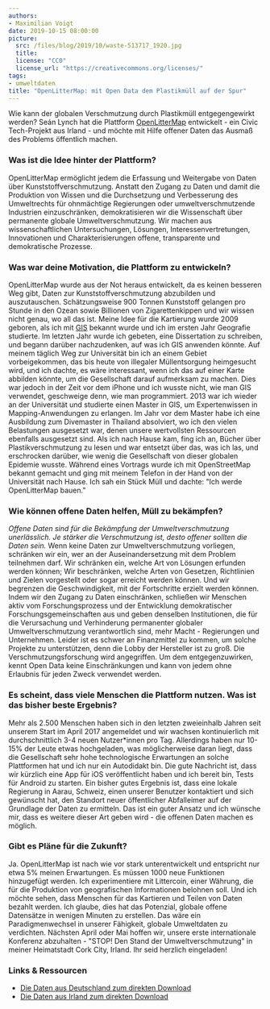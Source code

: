 ```yaml
---
authors: 
- Maximilian Voigt
date: 2019-10-15 08:00:00
picture:
  src: /files/blog/2019/10/waste-513717_1920.jpg
  title: 
  license: "CC0"
  license_url: "https://creativecommons.org/licenses/"
tags:
- umweltdaten
title: "OpenLitterMap: mit Open Data dem Plastikmüll auf der Spur"
---
```

Wie kann der globalen Verschmutzung durch Plastikmüll entgegengewirkt werden? Seán Lynch hat die Plattform [OpenLitterMap](https://openlittermap.com/de) entwickelt - ein Civic Tech-Projekt aus Irland - und möchte mit Hilfe offener Daten das Ausmaß des Problems öffentlich machen.

### Was ist die Idee hinter der Plattform?
OpenLitterMap ermöglicht jedem die Erfassung und Weitergabe von Daten über Kunststoffverschmutzung. Anstatt den Zugang zu Daten und damit die Produktion von Wissen und die Durchsetzung und Verbesserung des Umweltrechts für ohnmächtige Regierungen oder umweltverschmutzende Industrien einzuschränken, demokratisieren wir die Wissenschaft über permanente globale Umweltverschmutzung. Wir machen aus wissenschaftlichen Untersuchungen, Lösungen, Interessenvertretungen, Innovationen und Charakterisierungen offene, transparente und demokratische Prozesse.

### Was war deine Motivation, die Plattform zu entwickeln?
OpenLitterMap wurde aus der Not heraus entwickelt, da es keinen besseren Weg gibt, Daten zur Kunststoffverschmutzung abzubilden und auszutauschen. Schätzungsweise 900 Tonnen Kunststoff gelangen pro Stunde in den Ozean sowie Billionen von Zigarettenkippen und wir wissen nicht genau, wo all das ist. Meine Idee für die Kartierung wurde 2009 geboren, als ich mit [GIS](https://en.wikipedia.org/wiki/Geographic_information_system) bekannt wurde und ich im ersten Jahr Geografie studierte. Im letzten Jahr wurde ich gebeten, eine Dissertation zu schreiben, und begann darüber nachzudenken, auf was ich GIS anwenden könnte.
Auf meinem täglich Weg zur Universität bin ich an einem Gebiet vorbeigekommen, das bis heute von illegaler Müllentsorgung heimgesucht wird, und ich dachte, es wäre interessant, wenn ich das auf einer Karte abbilden könnte, um die Gesellschaft darauf aufmerksam zu machen. Dies war jedoch in der Zeit vor dem iPhone und ich wusste nicht, wie man GIS verwendet, geschweige denn, wie man programmiert. 2013 war ich wieder an der Universität und studierte einen Master in GIS, um Expertenwissen in Mapping-Anwendungen zu erlangen. Im Jahr vor dem Master habe ich eine Ausbildung zum Divemaster in Thailand absolviert, wo ich den vielen Belastungen ausgesetzt war, denen unsere wertvollsten Ressourcen ebenfalls ausgesetzt sind. Als ich nach Hause kam, fing ich an, Bücher über Plastikverschmutzung zu lesen und war entsetzt über das, was ich las, und erschrocken darüber, wie wenig die Gesellschaft von dieser globalen Epidemie wusste. Während eines Vortrags wurde ich mit OpenStreetMap bekannt gemacht und ging mit meinem Telefon in der Hand von der Universität nach Hause. Ich sah ein Stück Müll und dachte: "Ich werde OpenLitterMap bauen."

### Wie können offene Daten helfen, Müll zu bekämpfen?
*Offene Daten sind für die Bekämpfung der Umweltverschmutzung unerlässlich. Je stärker die Verschmutzung ist, desto offener sollten die Daten sein.* Wenn keine Daten zur Umweltverschmutzung vorliegen, schränken wir ein, wer an der Auseinandersetzung mit dem Problem teilnehmen darf. Wir schränken ein, welche Art von Lösungen erfunden werden können; Wir beschränken, welche Arten von Gesetzen, Richtlinien und Zielen vorgestellt oder sogar erreicht werden können. Und wir begrenzen die Geschwindigkeit, mit der Fortschritte erzielt werden können. Indem wir den Zugang zu Daten einschränken, schließen wir Menschen aktiv vom Forschungsprozess und der Entwicklung demokratischer Forschungsgemeinschaften aus und geben denselben Institutionen, die für die Verursachung und Verhinderung permanenter globaler Umweltverschmutzung verantwortlich sind, mehr Macht - Regierungen und Unternehmen.
Leider ist es schwer an Finanzmittel zu kommen, um solche Projekte zu unterstützen, denn die Lobby der Hersteller ist zu groß. Die Verschmutzungsforschung wird angegriffen. Um dem entgegenzuwirken, kennt Open Data keine Einschränkungen und kann von jedem ohne Erlaubnis für jeden Zweck verwendet werden.

### Es scheint, dass viele Menschen die Plattform nutzen. Was ist das bisher beste Ergebnis?
Mehr als 2.500 Menschen haben sich in den letzten zweieinhalb Jahren seit unserem Start im April 2017 angemeldet und wir wachsen kontinuierlich mit durchschnittlich 3-4 neuen Nutzer\*innen pro Tag. Allerdings haben nur 10-15% der Leute etwas hochgeladen, was möglicherweise daran liegt, dass die Gesellschaft sehr hohe technologische Erwartungen an solche Plattformen hat und ich nur ein Autodidakt bin. Die gute Nachricht ist, dass wir kürzlich eine App für iOS veröffentlicht haben und ich bereit bin, Tests für Android zu starten.
Ein bisher gutes Ergebnis ist, dass eine lokale Regierung in Aarau, Schweiz, einen unserer Benutzer kontaktiert und sich gewünscht hat, den Standort neuer öffentlicher Abfalleimer auf der Grundlage der Daten zu ermitteln. Das ist ein guter Ansatz und ich wünsche mir, dass es weitere dieser Art geben wird - die offenen Daten machen es möglich.

### Gibt es Pläne für die Zukunft?
Ja. OpenLitterMap ist nach wie vor stark unterentwickelt und entspricht nur etwa 5% meinen Erwartungen. Es müssen 1000 neue Funktionen hinzugefügt werden. Ich experimentiere mit Littercoin, einer Währung, die für die Produktion von geografischen Informationen belohnen soll. Und ich möchte sehen, dass Menschen für das Kartieren und Teilen von Daten bezahlt werden. Ich glaube, dies hat das Potenzial, globale offene Datensätze in wenigen Minuten zu erstellen. Das wäre ein Paradigmenwechsel in unserer Fähigkeit, globale Umweltdaten zu verdichten.
Nächsten April oder Mai hoffen wir, unsere erste internationale Konferenz abzuhalten - "STOP! Den Stand der Umweltverschmutzung" in meiner Heimatstadt Cork City, Irland. Ihr seid herzlich eingeladen!

### Links & Ressourcen
- [Die Daten aus Deutschland zum direkten Download](https://openlittermap.com/maps/Deutschland/download)
- [Die Daten aus Irland zum direkten Download](https://openlittermap.com/maps/Ireland/download)